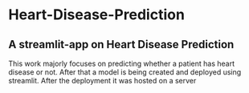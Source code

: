 # Heart-Disease-Prediction
## A streamlit-app on Heart Disease Prediction
This work majorly focuses on predicting whether a patient has heart disease or not. After that a model is being created and deployed using streamlit. After the deployment
it was hosted on a server
